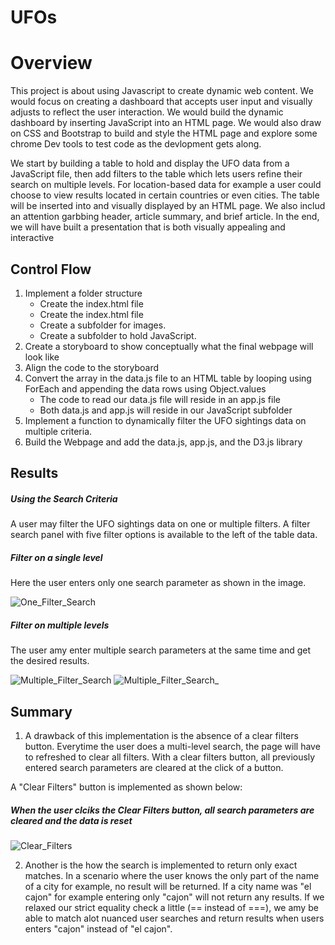 # UFOs
# Overview
This project is about using Javascript to create dynamic web content. We would focus on creating a dashboard that accepts user input and visually adjusts to reflect the user interaction. We would build the dynamic dashboard by inserting JavaScript into an HTML page. We would also draw on CSS and Bootstrap to build and style the HTML page and explore some chrome Dev tools to test code as the devlopment gets along.

We start by building a table to hold and display the UFO data from a JavaScript file, then add filters to the table which lets users refine their search on multiple levels. For location-based data for example a user could choose to view results located in certain countries or even cities. The table will be inserted into and visually displayed by an HTML page. We also includ an attention garbbing header, article summary, and brief article. In the end, we will have built a presentation that is both visually appealing and interactive

## Control Flow
1. Implement a folder structure
      - Create the index.html file
      - Create the index.html file
      - Create a subfolder for images.
      - Create a subfolder to hold JavaScript.
2. Create a storyboard to show conceptually what the final webpage will look like
3. Align the code to the storyboard
4. Convert the array in the data.js file to an HTML table by looping using ForEach and appending the data rows using Object.values
      - The code to read our data.js file will reside in an app.js file
      - Both data.js and app.js will reside in our JavaScript subfolder
5. Implement a function to dynamically filter the UFO sightings data on multiple criteria.
6. Build the Webpage and add the data.js, app.js, and the D3.js library

## Results
##### Using the Search Criteria
A user may filter the UFO sightings data on one or multiple filters. A filter search panel with five filter options is available to the left of the table data.

##### Filter on a single level
Here the user enters only one search parameter as shown in the image.

![One_Filter_Search](https://user-images.githubusercontent.com/67847583/124824278-c7032700-df37-11eb-8ef0-5935ea518724.png)

##### Filter on multiple levels
The user amy enter multiple search parameters at the same time and get the desired results.

![Multiple_Filter_Search](https://user-images.githubusercontent.com/67847583/124824442-fd40a680-df37-11eb-9fda-00e6e8ca4c3b.png)
![Multiple_Filter_Search_](https://user-images.githubusercontent.com/67847583/124824462-03368780-df38-11eb-8e9f-318bec3ae9a8.png)


## Summary
1. A drawback of this implementation is the absence of a clear filters button. Everytime the user does a multi-level search, the page will have to refreshed to clear all filters. With a clear filters button, all previously entered search parameters are cleared at the click of a button.

A "Clear Filters" button is implemented as shown below:
##### When the user clciks the Clear Filters button, all search parameters are cleared and the data is reset

![Clear_Filters](https://user-images.githubusercontent.com/67847583/124826258-3c6ff700-df3a-11eb-8245-b26e51b49f22.png)

2. Another is the how the search is implemented to return only exact matches. In a scenario where the user knows the only part of the name of a city for example, no result will be returned. If a city name was "el cajon" for example entering only "cajon" will not return any results. If we relaxed our strict equality check a little (== instead of ===), we amy be able to match alot nuanced user searches and return results when users enters "cajon" instead of "el cajon".
